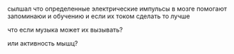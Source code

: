 сылшал что определенные электрические импульсы в мозге помогают запоминаюи и обучению и если их током сделать то лучше


что если музыка может их вызывать?

или активность мышц?